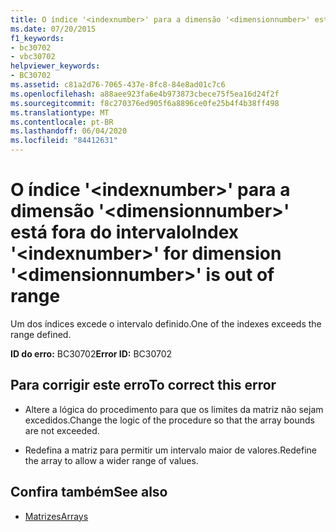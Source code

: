 ```yaml
---
title: O índice '<indexnumber>' para a dimensão '<dimensionnumber>' está fora do intervalo
ms.date: 07/20/2015
f1_keywords:
- bc30702
- vbc30702
helpviewer_keywords:
- BC30702
ms.assetid: c81a2d76-7065-437e-8fc8-84e8ad01c7c6
ms.openlocfilehash: a88aee923fa6e4b973873cbece75f5ea16d24f2f
ms.sourcegitcommit: f8c270376ed905f6a8896ce0fe25b4f4b38ff498
ms.translationtype: MT
ms.contentlocale: pt-BR
ms.lasthandoff: 06/04/2020
ms.locfileid: "84412631"
---
```

# <a name="index-indexnumber-for-dimension-dimensionnumber-is-out-of-range"></a><span data-ttu-id="48fc8-102">O índice '\<indexnumber>' para a dimensão '\<dimensionnumber>' está fora do intervalo</span><span class="sxs-lookup"><span data-stu-id="48fc8-102">Index '\<indexnumber>' for dimension '\<dimensionnumber>' is out of range</span></span>
<span data-ttu-id="48fc8-103">Um dos índices excede o intervalo definido.</span><span class="sxs-lookup"><span data-stu-id="48fc8-103">One of the indexes exceeds the range defined.</span></span>  
  
 <span data-ttu-id="48fc8-104">**ID do erro:** BC30702</span><span class="sxs-lookup"><span data-stu-id="48fc8-104">**Error ID:** BC30702</span></span>  
  
## <a name="to-correct-this-error"></a><span data-ttu-id="48fc8-105">Para corrigir este erro</span><span class="sxs-lookup"><span data-stu-id="48fc8-105">To correct this error</span></span>  
  
- <span data-ttu-id="48fc8-106">Altere a lógica do procedimento para que os limites da matriz não sejam excedidos.</span><span class="sxs-lookup"><span data-stu-id="48fc8-106">Change the logic of the procedure so that the array bounds are not exceeded.</span></span>  
  
- <span data-ttu-id="48fc8-107">Redefina a matriz para permitir um intervalo maior de valores.</span><span class="sxs-lookup"><span data-stu-id="48fc8-107">Redefine the array to allow a wider range of values.</span></span>  
  
## <a name="see-also"></a><span data-ttu-id="48fc8-108">Confira também</span><span class="sxs-lookup"><span data-stu-id="48fc8-108">See also</span></span>

- [<span data-ttu-id="48fc8-109">Matrizes</span><span class="sxs-lookup"><span data-stu-id="48fc8-109">Arrays</span></span>](../programming-guide/language-features/arrays/index.md)
